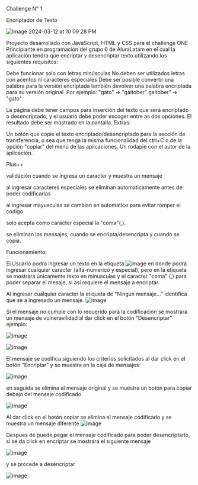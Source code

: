 Challenge N° 1 

  Encriptador de Texto
  
![Image 2024-03-12 at 10 09 28 PM](https://github.com/Emmanuel-Angel/Encriptador/assets/157259271/9777fd8c-7a10-498e-8ff6-fac47ef1a3ec)



Proyecto desarrollado con JavaScript, HTML y CSS para el challenge ONE Principiante en programación del grupo 6 de AluraLatam 
en el cual la aplicación tendra que encriptar y desencriptar texto utilizando los siguientes requisitos:

Debe funcionar solo con letras minúsculas
No deben ser utilizados letras con acentos ni caracteres especiales
Debe ser posible convertir una palabra para la versión encriptada también devolver una palabra encriptada para su versión original.
Por ejemplo:
"gato" => "gaitober"
gaitober" => "gato"

La página debe tener campos para
inserción del texto que será encriptado o desencriptado, y el usuario debe poder escoger entre as dos opciones.
El resultado debe ser mostrado en la pantalla.
Extras:

Un botón que copie el texto encriptado/desencriptado para la sección de transferencia, o sea que tenga la misma funcionalidad del ctrl+C o de la opción "copiar" del menú de las aplicaciones.
Un rodapie con el autor de la aplicación.

Plus++

validación cuando se ingresa un caracter y muestra un mensaje 

al ingresar caracteres especiales se eliminan automaticamente antes de poder codificarlas

al ingresar mayusculas se cambian en automatico para evitar romper el código

solo acepta como caracter especial la "coma"(,).

se eliminan los mensajes, cuando se encripta/desencripta y cuando se copia.


Funcionamiento:

El Usuario podra ingresar un texto en la etiqueta 
![image](https://github.com/Emmanuel-Angel/Encriptador/assets/157259271/ee27cdc8-9636-4db3-8f04-fd1a28c22669)
en donde podrá ingresar cualquier caracter (alfa-numerico y especial), pero en la etiqueta se mostrará únicamente texto en minusculas y el caracter "coma" (,) 
para poder separar el mesaje, si así requiere el mensaje a encriptar.

Al ingresar cualquier caracter la etiqueta de "Ningún mensaje..." identifica que se a ingresado un mensaje.
![image](https://github.com/Emmanuel-Angel/Encriptador/assets/157259271/f0741748-caca-4f81-adf1-d3e96e93c4f8)

Sí el mensaje no cumple con lo requerido para la codificación se mostrará un mensaje de vulneravilidad al dar click en el botón "Desencriptar"
ejemplo: 

![image](https://github.com/Emmanuel-Angel/Encriptador/assets/157259271/88f850e3-1495-4dd9-bb9f-968964c8cf75)

![image](https://github.com/Emmanuel-Angel/Encriptador/assets/157259271/24ec7fa2-edae-4d1c-bb77-0459ef4809db)

El mensaje se codifica siguiendo los criterios solicitados al dar click en el botón "Encriptar" y se muestra en la caja de mensajes:

![image](https://github.com/Emmanuel-Angel/Encriptador/assets/157259271/89670ad0-3927-4786-bda3-43ea227e0a80)

en seguida se elimina el mensaje original y se muestra un botón para copiar debajo del mensaje codificado.

![image](https://github.com/Emmanuel-Angel/Encriptador/assets/157259271/f1668f6e-3851-4b6b-8c3d-27bf9e468931)

Al dar click en el botón copiar se elimina el mensaje codificado y se muestra un mensaje diferente
![image](https://github.com/Emmanuel-Angel/Encriptador/assets/157259271/d09728ca-78b2-4d9b-91a5-c385d7a73729)

Despues de puede pegar el mensaje codificado para poder desencriptarlo, si se da click en encriptar se mostrará el siguiente mensaje

![image](https://github.com/Emmanuel-Angel/Encriptador/assets/157259271/77a6f81a-89ce-45d7-9359-99d95b61f144)

y se procede a desencriptar

![image](https://github.com/Emmanuel-Angel/Encriptador/assets/157259271/0073cee6-38ba-44a2-bbb0-072fdc80b459)

  
